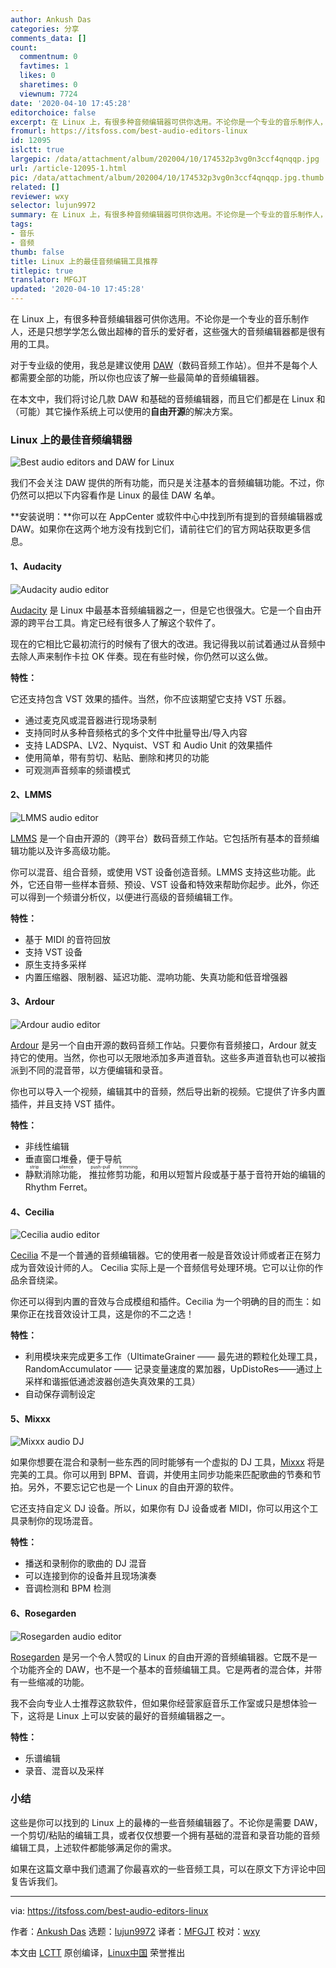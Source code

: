 ```yaml
---
author: Ankush Das
categories: 分享
comments_data: []
count:
  commentnum: 0
  favtimes: 1
  likes: 0
  sharetimes: 0
  viewnum: 7724
date: '2020-04-10 17:45:28'
editorchoice: false
excerpt: 在 Linux 上，有很多种音频编辑器可供你选用。不论你是一个专业的音乐制作人，还是只想学学怎么做出超棒的音乐的爱好者，这些强大的音频编辑器都是很有用的工具。
fromurl: https://itsfoss.com/best-audio-editors-linux
id: 12095
islctt: true
largepic: /data/attachment/album/202004/10/174532p3vg0n3ccf4qnqqp.jpg
url: /article-12095-1.html
pic: /data/attachment/album/202004/10/174532p3vg0n3ccf4qnqqp.jpg.thumb.jpg
related: []
reviewer: wxy
selector: lujun9972
summary: 在 Linux 上，有很多种音频编辑器可供你选用。不论你是一个专业的音乐制作人，还是只想学学怎么做出超棒的音乐的爱好者，这些强大的音频编辑器都是很有用的工具。
tags:
- 音乐
- 音频
thumb: false
title: Linux 上的最佳音频编辑工具推荐
titlepic: true
translator: MFGJT
updated: '2020-04-10 17:45:28'
---
```


在 Linux 上，有很多种音频编辑器可供你选用。不论你是一个专业的音乐制作人，还是只想学学怎么做出超棒的音乐的爱好者，这些强大的音频编辑器都是很有用的工具。


对于专业级的使用，我总是建议使用 [DAW](https://en.wikipedia.org/wiki/Digital_audio_workstation)（数码音频工作站）。但并不是每个人都需要全部的功能，所以你也应该了解一些最简单的音频编辑器。


在本文中，我们将讨论几款 DAW 和基础的音频编辑器，而且它们都是在 Linux 和（可能）其它操作系统上可以使用的**自由开源**的解决方案。


### Linux 上的最佳音频编辑器


![Best audio editors and DAW for Linux](/data/attachment/album/202004/10/174532p3vg0n3ccf4qnqqp.jpg)


我们不会关注 DAW 提供的所有功能，而只是关注基本的音频编辑功能。不过，你仍然可以把以下内容看作是 Linux 的最佳 DAW 名单。


**安装说明：**你可以在 AppCenter 或软件中心中找到所有提到的音频编辑器或 DAW。如果你在这两个地方没有找到它们，请前往它们的官方网站获取更多信息。


#### 1、Audacity


![Audacity audio editor](/data/attachment/album/202004/10/174535l52wuzkvwzvg2ebl.jpg)


[Audacity](https://www.audacityteam.org/) 是 Linux 中最基本音频编辑器之一，但是它也很强大。它是一个自由开源的跨平台工具。肯定已经有很多人了解这个软件了。


现在的它相比它最初流行的时候有了很大的改进。我记得我以前试着通过从音频中去除人声来制作卡拉 OK 伴奏。现在有些时候，你仍然可以这么做。


**特性：**


它还支持包含 VST 效果的插件。当然，你不应该期望它支持 VST 乐器。


* 通过麦克风或混音器进行现场录制
* 支持同时从多种音频格式的多个文件中批量导出/导入内容
* 支持 LADSPA、LV2、Nyquist、VST 和 Audio Unit 的效果插件
* 使用简单，带有剪切、粘贴、删除和拷贝的功能
* 可观测声音频率的频谱模式


#### 2、LMMS


![LMMS audio editor](/data/attachment/album/202004/10/174537mz7j2faqbs18kkz1.jpg)


[LMMS](https://lmms.io/) 是一个自由开源的（跨平台）数码音频工作站。它包括所有基本的音频编辑功能以及许多高级功能。


你可以混音、组合音频，或使用 VST 设备创造音频。LMMS 支持这些功能。此外，它还自带一些样本音频、预设、VST 设备和特效来帮助你起步。此外，你还可以得到一个频谱分析仪，以便进行高级的音频编辑工作。


**特性：**


* 基于 MIDI 的音符回放
* 支持 VST 设备
* 原生支持多采样
* 内置压缩器、限制器、延迟功能、混响功能、失真功能和低音增强器


#### 3、Ardour


![Ardour audio editor](/data/attachment/album/202004/10/174539vqz3v4qpqjlrjmsj.jpg)


[Ardour](https://ardour.org/) 是另一个自由开源的数码音频工作站。只要你有音频接口，Ardour 就支持它的使用。当然，你也可以无限地添加多声道音轨。这些多声道音轨也可以被指派到不同的混音带，以方便编辑和录音。


你也可以导入一个视频，编辑其中的音频，然后导出新的视频。它提供了许多内置插件，并且支持 VST 插件。


**特性：**


* 非线性编辑
* 垂直窗口堆叠，便于导航
* <ruby> 静默消除功能 <rt>  strip silence </rt></ruby>，<ruby> 推拉修剪功能 <rt>  push-pull trimming </rt></ruby>，和用以短暂片段或基于基于音符开始的编辑的 Rhythm Ferret。


#### 4、Cecilia


![Cecilia audio editor](/data/attachment/album/202004/10/174541r3go6fb2uyftmwy5.jpg)


[Cecilia](http://ajaxsoundstudio.com/software/cecilia/) 不是一个普通的音频编辑器。它的使用者一般是音效设计师或者正在努力成为音效设计师的人。 Cecilia 实际上是一个音频信号处理环境。它可以让你的作品余音绕梁。


你还可以得到内置的音效与合成模组和插件。Cecilia 为一个明确的目的而生：如果你正在找音效设计工具，这是你的不二之选！


**特性：**


* 利用模块来完成更多工作（UltimateGrainer —— 最先进的颗粒化处理工具，RandomAccumulator —— 记录变量速度的累加器，UpDistoRes——通过上采样和谐振低通滤波器创造失真效果的工具）
* 自动保存调制设定


#### 5、Mixxx


![Mixxx audio DJ](/data/attachment/album/202004/10/174547vgcxrwlxthkrgfcz.jpg)


如果你想要在混合和录制一些东西的同时能够有一个虚拟的 DJ 工具，[Mixxx](https://www.mixxx.org/) 将是完美的工具。你可以用到 BPM、音调，并使用主同步功能来匹配歌曲的节奏和节拍。另外，不要忘记它也是一个 Linux 的自由开源的软件。


它还支持自定义 DJ 设备。所以，如果你有 DJ 设备或者 MIDI，你可以用这个工具录制你的现场混音。


**特性：**


* 播送和录制你的歌曲的 DJ 混音
* 可以连接到你的设备并且现场演奏
* 音调检测和 BPM 检测


#### 6、Rosegarden


![Rosegarden audio editor](/data/attachment/album/202004/10/174552djbalxe6xmjcwofy.jpg)


[Rosegarden](https://www.rosegardenmusic.com/) 是另一个令人赞叹的 Linux 的自由开源的音频编辑器。它既不是一个功能齐全的 DAW，也不是一个基本的音频编辑工具。它是两者的混合体，并带有一些缩减的功能。


我不会向专业人士推荐这款软件，但如果你经营家庭音乐工作室或只是想体验一下，这将是 Linux 上可以安装的最好的音频编辑器之一。


**特性：**


* 乐谱编辑
* 录音、混音以及采样


### 小结


这些是你可以找到的 Linux 上的最棒的一些音频编辑器了。不论你是需要 DAW，一个剪切/粘贴的编辑工具，或者仅仅想要一个拥有基础的混音和录音功能的音频编辑工具，上述软件都能够满足你的需求。


如果在这篇文章中我们遗漏了你最喜欢的一些音频工具，可以在原文下方评论中回复告诉我们。




---


via: <https://itsfoss.com/best-audio-editors-linux>


作者：[Ankush Das](https://itsfoss.com/author/ankush/) 选题：[lujun9972](https://github.com/lujun9972) 译者：[MFGJT](https://github.com/MFGJT) 校对：[wxy](https://github.com/wxy)


本文由 [LCTT](https://github.com/LCTT/TranslateProject) 原创编译，[Linux中国](https://linux.cn/) 荣誉推出